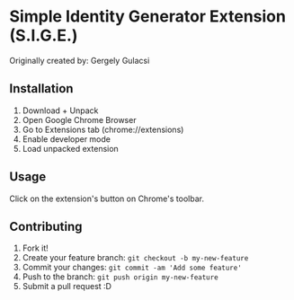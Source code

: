 # Simple Identity Generator Extension (S.I.G.E.)

Originally created by: Gergely Gulacsi

## Installation

1. Download + Unpack
2. Open Google Chrome Browser
3. Go to Extensions tab (chrome://extensions)
4. Enable developer mode
5. Load unpacked extension

## Usage

Click on the extension's button on Chrome's toolbar.

## Contributing

1. Fork it!
2. Create your feature branch: `git checkout -b my-new-feature`
3. Commit your changes: `git commit -am 'Add some feature'`
4. Push to the branch: `git push origin my-new-feature`
5. Submit a pull request :D